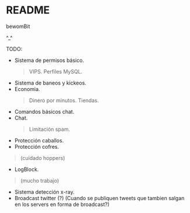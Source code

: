 # README #

bewomBit

^_^

TODO:

- Sistema de permisos básico.
  > VIPS.
  > Perfiles MySQL.
- Sistema de baneos y kickeos.
- Economia.
  > Dinero por minutos.
  > Tiendas.
- Comandos básicos chat.
- Chat.
  > Limitación spam.
- Protección caballos.
- Protección cofres.
 > (cuidado hoppers)
- LogBlock.
 > (mucho trabajo)
- Sistema detección x-ray.
- Broadcast twitter (?)
  (Cuando se publiquen tweets que tambien salgan en los servers en forma de broadcast?)